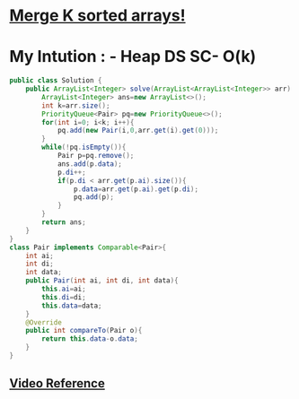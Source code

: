# **[Merge K sorted arrays!](https://www.interviewbit.com/problems/merge-k-sorted-arrays/)**
# My Intution : - Heap DS SC- O(k)
```java
public class Solution {
    public ArrayList<Integer> solve(ArrayList<ArrayList<Integer>> arr) {
        ArrayList<Integer> ans=new ArrayList<>();
        int k=arr.size();
        PriorityQueue<Pair> pq=new PriorityQueue<>();
        for(int i=0; i<k; i++){
            pq.add(new Pair(i,0,arr.get(i).get(0)));
        }
        while(!pq.isEmpty()){
            Pair p=pq.remove();
            ans.add(p.data);
            p.di++;
            if(p.di < arr.get(p.ai).size()){
                p.data=arr.get(p.ai).get(p.di);
                pq.add(p);
            }
        }
        return ans;
    }
}
class Pair implements Comparable<Pair>{
    int ai;
    int di;
    int data;
    public Pair(int ai, int di, int data){
        this.ai=ai;
        this.di=di;
        this.data=data;
    }
    @Override
    public int compareTo(Pair o){
        return this.data-o.data;
    }
}

```

## **[Video Reference](https://youtu.be/E5WSILx1q0Q)**